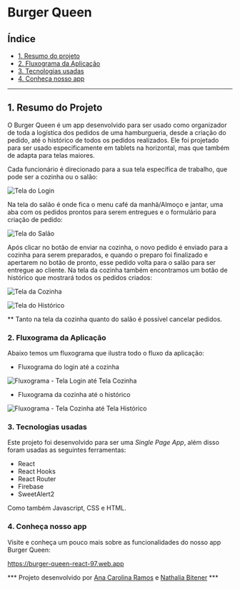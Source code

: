 
# Burger Queen

## Índice

- [1. Resumo do projeto](#1-resumo-do-projeto)
- [2. Fluxograma da Aplicação](#2-fluxograma-da-aplicação)
- [3. Tecnologias usadas](#3-tecnologias-usadas)
- [4. Conheça nosso app](#4-conheça-nosso-app)

---

## 1. Resumo do Projeto

O Burger Queen é um app desenvolvido para ser usado como organizador de toda a logística dos pedidos de uma hamburgueria, desde a criação do pedido, até o histórico de todos os pedidos realizados. Ele foi projetado para ser usado especificamente em tablets na horizontal, mas que também de adapta para telas maiores.

Cada funcionário é direcionado para a sua tela específica de trabalho, que pode ser a cozinha ou o salão:

![Tela do Login](https://user-images.githubusercontent.com/61169143/90082801-1d93c100-dce7-11ea-8bb7-0b275a52ede6.png)

Na tela do salão é onde fica o menu café da manhã/Almoço e jantar, uma aba com os pedidos prontos para serem entregues e o formulário para criação de pedido:

![Tela do Salão](https://user-images.githubusercontent.com/61169143/90082523-5aab8380-dce6-11ea-9278-7d8ff57bad3b.png)

Após clicar no botão de enviar na cozinha, o novo pedido é enviado para a cozinha para serem preparados, e quando o preparo foi finalizado e apertarem no botão de pronto, esse pedido volta para o salão para ser entregue ao cliente. Na tela da cozinha também encontramos um botão de histórico que mostrará todos os pedidos criados:

![Tela da Cozinha](https://user-images.githubusercontent.com/61169143/90082846-3bf9bc80-dce7-11ea-9d3c-c8735702b96f.png)

![Tela do Histórico](https://user-images.githubusercontent.com/61169143/90082902-5df33f00-dce7-11ea-9a18-52075cebc16f.png)


** Tanto na tela da cozinha quanto do salão é possível cancelar pedidos.


### 2. Fluxograma da Aplicação

Abaixo temos um fluxograma que ilustra todo o fluxo da aplicação:

- Fluxograma do login até a cozinha

![Fluxograma - Tela Login até Tela Cozinha ](https://user-images.githubusercontent.com/61169143/90082941-7b280d80-dce7-11ea-9309-6f7a61f535f9.png)


- Fluxograma da cozinha até o histórico

![Fluxograma - Tela Cozinha até Tela Histórico](https://user-images.githubusercontent.com/61169143/90082994-ac084280-dce7-11ea-8c00-8ca31cf18cbb.png)

### 3. Tecnologias usadas

Este projeto foi desenvolvido para ser uma *Single Page App*, além disso foram usadas as seguintes ferramentas:

- React
- React Hooks
- React Router
- Firebase
- SweetAlert2

Como também Javascript, CSS e HTML.

### 4. Conheça nosso app

Visite e conheça um pouco mais sobre as funcionalidades do nosso app Burger Queen:

https://burger-queen-react-97.web.app

*** Projeto desenvolvido por [Ana Carolina Ramos](https://github.com/ana-ramos09) e [Nathalia Bitener](https://github.com/nabitener) ***